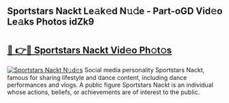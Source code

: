 ## Sportstars Nackt Le𝚊k𝚎d N𝚞𝚍e - Part-oGD Vid𝚎o Le𝚊ks Photos idZk9

# <h2><a href="http://fb9awnc.evod.top/?m=Sportstars+Nackt">🔗 👉🔴 Sportstars Nackt Vid𝚎o Ph𝚘t𝚘s</a></h2>

[![Sportstars Nackt N𝚞d𝚎s](https://i.imgur.com/8V9OHl7.gif)](http://fb9awnc.evod.top/?m=Sportstars+Nackt)
Social media personality Sportstars Nackt, famous for sharing lifestyle and dance content, including dance performances and vlogs. A public figure Sportstars Nackt is an individual whose actions, beliefs, or achievements are of interest to the public. 
